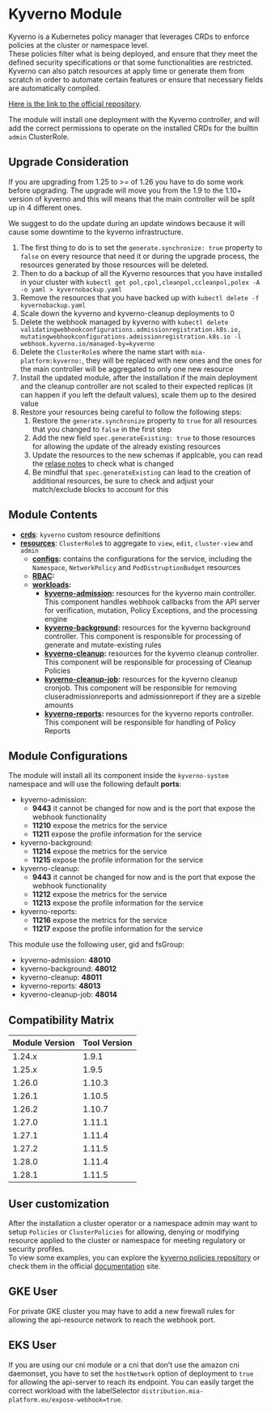 # Kyverno Module

Kyverno is a Kubernetes policy manager that leverages CRDs to enforce policies at the cluster or namespace level.  
These policies filter what is being deployed, and ensure that they meet the defined security specifications or that
some functionalities are restricted.  
Kyverno can also patch resources at apply time or generate them from scratch in order to automate certain features
or ensure that necessary fields are automatically compiled.

[Here is the link to the official repository].

The module will install one deployment with the Kyverno controller, and will add the correct permissions to operate
on the installed CRDs for the builtin `admin` ClusterRole.

## Upgrade Consideration

If you are upgrading from 1.25 to >= of 1.26 you have to do some work before upgrading. The upgrade will move you from
the 1.9 to the 1.10+ version of kyverno and this will means that the main controller will be split up in 4 different
ones.

We suggest to do the update during an update windows because it will cause some downtime to the kyverno infrastructure.

1. The first thing to do is to set the `generate.synchronize: true` property to `false` on every resource that need it
	or during the upgrade process, the resources generated by those resources will be deleted.
1. Then to do a backup of all the Kyverno resources that you have installed in your cluster with
	`kubectl get pol,cpol,cleanpol,ccleanpol,polex -A -o yaml > kyvernobackup.yaml`
1. Remove the resources that you have backed up with `kubectl delete -f kyvernobackup.yaml`
1. Scale down the kyverno and kyverno-cleanup deployments to 0
1. Delete the webhook managed by kyverno with `kubectl delete validatingwebhookconfigurations.admissionregistration.k8s.io,
mutatingwebhookconfigurations.admissionregistration.k8s.io -l webhook.kyverno.io/managed-by=kyverno`
1. Delete the `ClusterRole`s where the name start with `mia-platform:kyverno:`, they will be replaced with new ones
	and the ones for the main controller will be aggregated to only one new resource
1. Install the updated module, after the installation if the main deployment and the cleanup controller are not scaled
	to their expected replicas (it can happen if you left the default values), scale them up to the desired value
1. Restore your resources being careful to follow the following steps:
	1. Restore the `generate.synchronize` property to `true` for all resources that you changed to `false` in the first
		step
	1. Add the new field `spec.generateExisting: true` to those resources for allowing the update of the already existing
		resources
	1. Update the resources to the new schemas if applcable, you can read the [relase notes] to check what is changed
	1. Be mindful that `spec.generateExisting` can lead to the creation of additional resources, be sure to check and
		adjust your match/exclude blocks to account for this

## Module Contents

- **[crds](./base/crds)**: `kyverno` custom resource definitions
- **[resources](./base/resources)**: `ClusterRole`s to aggregate to `view`, `edit`, `cluster-view` and `admin`
  - **[configs](./base/resources/configs):** contains the configurations for the service, including the `Namespace`,
		`NetworkPolicy` and `PodDistruptionBudget` resources
  - **[RBAC](./base/resources/rbac):**
  - **[workloads](./base/resources/workloads):**
    - **[kyverno-admission](./base/resources/workloads/kyverno-admission):** resources for the kyverno main controller.
				This component handles webhook callbacks from the API server for verification, mutation, Policy Exceptions,
				and the processing engine
    - **[kyverno-background](./base/resources/workloads/kyverno-background):** resources for the kyverno background
				controller. This component is responsible for processing of generate and mutate-existing rules
    - **[kyverno-cleanup](./base/resources/workloads/kyverno-cleanup):** resources for the kyverno cleanup controller.
				This component will be responsible for processing of Cleanup Policies
    - **[kyverno-cleanup-job](./base/resources/workloads/kyverno-cleanup-job):** resources for the kyverno cleanup cronjob.
				This component will be responsible for removing cluseradmissionreports and admissionreport if they are
				a sizeble amounts
    - **[kyverno-reports](./base/resources/workloads/kyverno-reports):** resources for the kyverno reports controller.
				This component will be responsible for handling of Policy Reports

## Module Configurations

The module will install all its component inside the `kyverno-system` namespace and will use the following
default **ports**:

- kyverno-admission:
  - **9443** it cannot be changed for now and is the port that expose the webhook functionality
  - **11210** expose the metrics for the service
  - **11211** expose the profile information for the service
- kyverno-background:
  - **11214** expose the metrics for the service
  - **11215** expose the profile information for the service
- kyverno-cleanup:
  - **9443** it cannot be changed for now and is the port that expose the webhook functionality
  - **11212** expose the metrics for the service
  - **11213** expose the profile information for the service
- kyverno-reports:
  - **11216** expose the metrics for the service
  - **11217** expose the profile information for the service

This module use the following user, gid and fsGroup:

- kyverno-admission: **48010**
- kyverno-background: **48012**
- kyverno-cleanup: **48011**
- kyverno-reports: **48013**
- kyverno-cleanup-job: **48014**

## Compatibility Matrix

| Module Version | Tool Version   |
|----------------|----------------|
| 1.24.x         | 1.9.1          |
| 1.25.x         | 1.9.5          |
| 1.26.0         | 1.10.3         |
| 1.26.1         | 1.10.5         |
| 1.26.2         | 1.10.7         |
| 1.27.0         | 1.11.1         |
| 1.27.1         | 1.11.4         |
| 1.27.2         | 1.11.5         |
| 1.28.0         | 1.11.4         |
| 1.28.1         | 1.11.5         |

## User customization

After the installation a cluster operator or a namespace admin may want to setup `Policies` or `ClusterPolicies`
for allowing, denying or modifying resource applied to the cluster or namespace for meeting regulatory or security
profiles.  
To view some examples, you can explore the [kyverno policies repository] or check them in the official [documentation]
site.

## GKE User

For private GKE cluster you may have to add a new firewall rules for allowing the api-resource network to
reach the webhook port.

## EKS User

If you are using our cni module or a cni that don’t use the amazon cni daemonset, you have to set the `hostNetwork`
option of deployment to `true` for allowing the api-server to reach its endpoint. You can easily target the correct
workload with the labelSelector `distribution.mia-platform.eu/expose-webhook=true`.

[Here is the link to the official repository]: https://github.com/kyverno/kyverno "Kyverno GitHub Repository"
[relase notes]: https://github.com/kyverno/kyverno/releases
[kyverno policies repository]: https://github.com/kyverno/policies "Kyverno Policies GitHub Repository"
[documentation]: https://kyverno.io/policies/ "Kyverno Policies Site"
